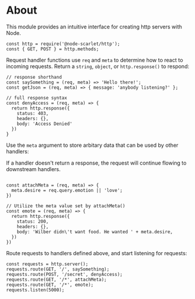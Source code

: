 # About
This module provides an intuitive interface for creating http servers with Node.

```JS
const http = require('@node-scarlet/http');
const { GET, POST } = http.methods;
```

Request handler functions use `req` and `meta` to determine how to react to incoming requests. Return a `string`, `object`, or `http.response()` to respond:

```JS
// response shorthand
const saySomething = (req, meta) => 'Hello there!';
const getJson = (req, meta) => { message: 'anybody listening?' };

// full response syntax
const denyAccess = (req, meta) => {
  return http.response({
    status: 403,
    headers: {},
    body: 'Access Denied'
  })
} 
```

Use the `meta` argument to store arbitary data that can be used by other handlers:

If a handler doesn't return a response, the request will continue flowing to downstream handlers.

```JS

const attachMeta = (req, meta) => {
  meta.desire = req.query.emotion || 'love';
})

// Utilize the meta value set by attachMeta()
const emote = (req, meta) => {
  return http.response({
    status: 200,
    headers: {},
    body: 'Wilber didn\'t want food. He wanted ' + meta.desire,
  })
})
```

Route requests to handlers defined above, and start listening for requests:

```JS
const requests = http.server();
requests.route(GET, '/', saySomething);
requests.route(POST, '/secret', denyAccess);
requests.route(GET, '/*', attachMeta);
requests.route(GET, '/*', emote);
requests.listen(5000);
```
